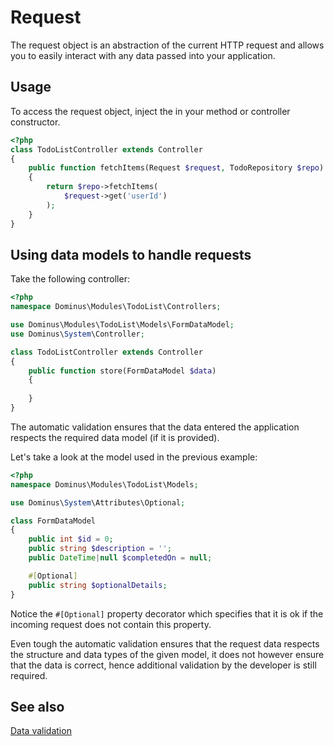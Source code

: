 # Request
The request object is an abstraction of the current HTTP request and allows you to easily interact with any data passed into your application.

## Usage
To access the request object, inject the  in your method or controller constructor.

``` php
<?php
class TodoListController extends Controller
{
    public function fetchItems(Request $request, TodoRepository $repo): array
    {
        return $repo->fetchItems(
            $request->get('userId')
        );
    }
}
```

## Using data models to handle requests
Take the following controller:

``` php
<?php
namespace Dominus\Modules\TodoList\Controllers;

use Dominus\Modules\TodoList\Models\FormDataModel;
use Dominus\System\Controller;

class TodoListController extends Controller
{
    public function store(FormDataModel $data)
    {
        
    }
}
```

The automatic validation ensures that the data entered the application respects the required data model (if it is provided).

Let's take a look at the model used in the previous example:
``` php
<?php
namespace Dominus\Modules\TodoList\Models;

use Dominus\System\Attributes\Optional;

class FormDataModel
{
    public int $id = 0;
    public string $description = '';
    public DateTime|null $completedOn = null;

    #[Optional]
    public string $optionalDetails;
}
```

Notice the `#[Optional]` property decorator which specifies that it is ok if the incoming request does not contain this property.

Even tough the automatic validation ensures that the request data respects the structure and data types of the given model, it does not however ensure that the data is correct, hence additional validation by the developer is still required.

## See also

[Data validation](validation.md)